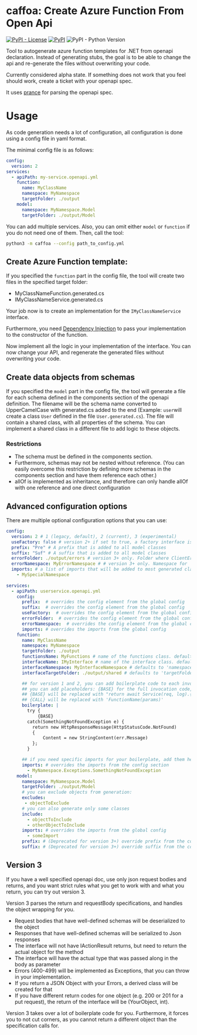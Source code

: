 # caffoa: Create Azure Function From Open Api

[![PyPI - License](https://img.shields.io/pypi/l/caffoa)](https://pypi.org/project/caffoa/)
[![PyPI](https://img.shields.io/pypi/v/caffoa)](https://pypi.org/project/caffoa/)
![PyPI - Python Version](https://img.shields.io/pypi/pyversions/caffoa)

Tool to autogenerate azure function templates for .NET from openapi declaration.
Instead of generating stubs, the goal is to be able to change the api and re-generate the files without overwriting your code.

Currently considered alpha state. If something does not work that you feel should work, create a ticket with your openapi spec.

It uses [prance](https://pypi.org/project/prance/) for parsing the openapi spec.

# Usage

As code generation needs a lot of configuration, all configuration is done using a config file in yaml format.

The minimal config file is as follows:
```yaml
config:
  version: 2
services:
  - apiPath: my-service.openapi.yml
    function:
      name: MyClassName
      namespace: MyNamespace
      targetFolder: ./output
    model:
      namespace: MyNamespace.Model
      targetFolder: ./output/Model
```
You can add multiple services. Also, you can omit either `model` or `function` if you do not need one of them.
Then, call the tool: 

```bash
python3 -m caffoa --config path_to_config.yml
```

## Create Azure Function template:

If you specified the `function` part in the config file, 
the tool will create two files in the specified target folder:
* MyClassNameFunction.generated.cs
* IMyClassNameService.generated.cs

Your job now is to create an implementation for the `IMyClassNameService` interface.

Furthermore, you need [Dependency Injection](https://docs.microsoft.com/en-us/azure/azure-functions/functions-dotnet-dependency-injection) to pass your implementation to the constructor of the function.

Now implement all the logic in your implementation of the interface. You can now change your API, and regenerate the generated files without overwriting your code.

## Create data objects from schemas

If you specified the `model` part in the config file, the tool will generate a file for each schema defined in the components section of the openapi definition. The filename will be the schema name converted to UpperCamelCase with generated.cs added to the end (Example: `user`will create a class `User` defined in the file `User.generated.cs`).
The file will contain a shared class, with all properties of the schema. You can implement a shared class in a different file to add logic to these objects.

### Restrictions 
* The schema must be defined in the components section.
* Furthermore, schemas may not be nested without reference.
(You can easily overcome this restriction by defining more schemas in the components section and have them reference each other.)
* allOf is implemented as inheritance, and therefore can only handle allOf with one reference and one direct configuration

## Advanced configuration options
There are multiple optional configuration options that you can use:
```yaml
config:
  version: 2 # 1 (legacy, default), 2 (current), 3 (experimental) 
  useFactory: false # version 2+ if set to true, a factory interface is created additionally to the Service interface. Useful if you need to have different behaviors based on headers.
  prefix: "Pre" # A prefix that is added to all model classes
  suffix: "Suf" # A suffix that is added to all model classes
  errorFolder: ./output/errors # version 3+ only. Folder where ClientError Exceptions are generated
  errorNamespace: MyErrorNamespace # # version 3+ only. Namespace for  ClientError Exceptions are generated
  imports: # a list of imports that will be added to most generated classes
    - MySpecialNamespace
  
services:
  - apiPath: userservice.openapi.yml
    config:
      prefix:  # overrides the config element from the global config
      suffix:  # overrides the config element from the global config
      useFactory:  # overrides the config element from the global config
      errorFolder:  # overrides the config element from the global config
      errorNamespace:  # overrides the config element from the global config
      imports: # overrides the imports from the global config
    function:
      name: MyClassName
      namespace: MyNamespace
      targetFolder: ./output
      functionsName: MyFunctions # name of the functions class. defaults to {name}Functions 
      interfaceName: IMyInterface # name of the interface class. defaults to I{name}Service. 
      interfaceNamespace: MyInterfaceNamespace # defaults to 'namespace'. If given, the interface uses this namespace
      interfaceTargetFolder: ./output/shared # defaults to 'targetFolder'. If given, the interface is written to this folder

      ## for version 1 and 2, you can add boilerplate code to each invocation. 
      ## you can add placeholders: {BASE} for the full invocation code, or {CALL} for just the function call.
      ## {BASE} will be replaced with "return await Service(req, log).{CALL};"
      ## {CALL} will be replaced with 'FunctionName(params)'
      boilerplate: |
        try {
            {BASE}
        catch(SomethingNotFoundException e) {
          return new HttpResponseMessage(HttpStatusCode.NotFound)
          {
              Content = new StringContent(err.Message)
          };
        }

      ## if you need specific imports for your boilerplate, add them here:
      imports: # overrides the imports from the config section
        - MyNamespace.Exceptions.SomethingNotFoundException
    model:
      namespace: MyNamespace.Model
      targetFolder: ./output/Model
      # you can exclude objects from generation:
      excludes:
       - objectToExclude
      # you can also generate only some classes
      include:
        - objectToInclude
        - otherObjectToInclude
      imports: # overrides the imports from the global config
        - someImport
      prefix: # (Deprecated for version 3+) override prefix from the config section
      suffix: # (Deprecated for version 3+) override suffix from the config section
```

## Version 3
If you have a well specified openapi doc, use only json request bodies and returns, and you want strict rules what you get to work with and what you return, you can try out version 3.

Version 3 parses the return and requestBody specifications, and handles the object wrapping for you. 
* Request bodies that have well-defined schemas will be deserialized to the object
* Responses that have well-defined schemas will be serialized to Json responses
* The interface will not have IActionResult returns, but need to return the actual object for the method
* The interface will have the actual type that was passed along in the body as parameter
* Errors (400-499) will be implemented as Exceptions, that you can throw in your implementation.
* If you return a JSON Object with your Errors, a derived class will be created for that
* If you have different return codes for one object (e.g. 200 or 201 for a put request), the return of the interface will be (YourObject, int).

Version 3 takes over a lot of boilerplate code for you. Furthermore, it forces you to not cut corners, as you cannot return a different object than the specification calls for.
